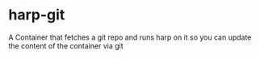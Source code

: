 harp-git
========

A Container that fetches a git repo and runs harp on it so you can update the content of the container via git
